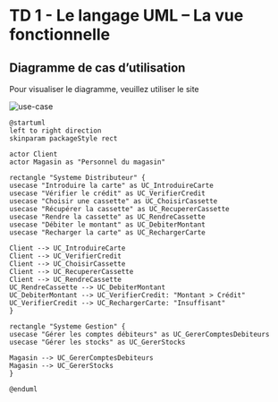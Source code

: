# TD 1 - Le langage UML – La vue fonctionnelle

## Diagramme de cas d’utilisation

Pour visualiser le diagramme, veuillez utiliser le site 

![use-case](http://www.plantuml.com/plantuml/proxy?cache=no&src=https://raw.githubusercontent.com/jonashackt/plantuml-markdown/master/use-case.iuml)

```puml
@startuml
left to right direction
skinparam packageStyle rect

actor Client
actor Magasin as "Personnel du magasin"

rectangle "Systeme Distributeur" {
usecase "Introduire la carte" as UC_IntroduireCarte
usecase "Vérifier le crédit" as UC_VerifierCredit
usecase "Choisir une cassette" as UC_ChoisirCassette
usecase "Récupérer la cassette" as UC_RecupererCassette
usecase "Rendre la cassette" as UC_RendreCassette
usecase "Débiter le montant" as UC_DebiterMontant
usecase "Recharger la carte" as UC_RechargerCarte

Client --> UC_IntroduireCarte
Client --> UC_VerifierCredit
Client --> UC_ChoisirCassette
Client --> UC_RecupererCassette
Client --> UC_RendreCassette
UC_RendreCassette --> UC_DebiterMontant
UC_DebiterMontant --> UC_VerifierCredit: "Montant > Crédit"
UC_VerifierCredit --> UC_RechargerCarte: "Insuffisant"
}

rectangle "Systeme Gestion" {
usecase "Gérer les comptes débiteurs" as UC_GererComptesDebiteurs
usecase "Gérer les stocks" as UC_GererStocks

Magasin --> UC_GererComptesDebiteurs
Magasin --> UC_GererStocks
}

@enduml
```
